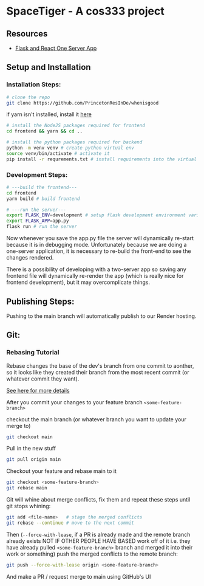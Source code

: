 # SpaceTiger - A cos333 project



## Resources
- [Flask and React One Server App](https://blog.appseed.us/flask-react-full-stack-seed-projects/)


## Setup and Installation
### Installation Steps:

```bash
# clone the repo
git clone https://github.com/PrincetonResInDe/whenisgood
```

if yarn isn't installed, install it [here](https://classic.yarnpkg.com/lang/en/docs/install/#debian-stable)
```bash
# install the NodeJS packages required for frontend
cd frontend && yarn && cd ..

# install the python packages required for backend
python -m venv venv # create python virtual env
source venv/bin/activate # activate it
pip install -r requrements.txt # install requirements into the virtual env
```

### Development Steps:
```bash
# ---build the frontend---
cd frontend
yarn build # build frontend

# ---run the server---
export FLASK_ENV=development # setup flask development environment variables
export FLASK_APP=app.py
flask run # run the server
```

Now whenever you save the app.py file the server will dynamically re-start because it is in debugging mode. Unfortunately because we are doing a one-server application, it is necessary to re-build the front-end to see the changes rendered.

There is a possibility of developing with a two-server app so saving any frontend file will dynamically re-render the app (which is really nice for frontend development), but it may overcomplicate things. 

## Publishing Steps:

Pushing to the main branch will automatically publish to our Render hosting. 

## Git: 

### Rebasing Tutorial
Rebase changes the base of the dev's branch from one commit to aonther, so it looks like they created their branch from the most recent commit (or whatever commit they want).

[See here for more details](https://www.simplilearn.com/what-is-git-rebase-command-article)


After you commit your changes to your feature branch `<some-feature-branch>`

checkout the main branch (or whatever branch you want to update your  merge to)
```Bash
git checkout main
```
Pull in the new stuff
```Bash
git pull origin main
```

Checkout your feature and rebase main to it

```Bash
git checkout <some-feature-branch>
git rebase main
```

Git will whine about merge conflicts, fix them and repeat these steps until git stops whining:

```Bash
git add <file-name>   # stage the merged conflicts
git rebase --continue # move to the next commit 
```

Then (`--force-with-lease`, if a PR is already made and the remote branch already exists NOT IF OTHER PEOPLE HAVE BASED work off of it i.e. they have already pulled `<some-feature-branch>` branch and merged it into their work or something) push the merged conflicts to the remote branch:

```Bash
git push --force-with-lease origin <some-feature-branch>
```

And make a PR / request merge to main using GitHub's UI